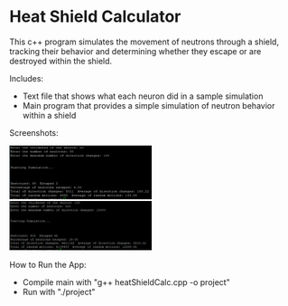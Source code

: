 # Heat Shield Calculator

This c++ program simulates the movement of neutrons through a shield, tracking their behavior and determining whether they escape or are destroyed within the shield. 

Includes:
- Text file that shows what each neuron did in a sample simulation
- Main program that provides a simple simulation of neutron behavior within a shield


Screenshots: 

<div display="flex">
<img src="/pictures/Screenshot_1.png" alt="Image 1" width="50%" />
<img src="/pictures/Screenshot_2.png" alt="Image 2" width="50%"/>
</div>


How to Run the App:
- Compile main with "g++ heatShieldCalc.cpp -o project"
- Run with "./project"
